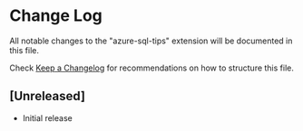 # Change Log

All notable changes to the "azure-sql-tips" extension will be documented in this file.

Check [Keep a Changelog](http://keepachangelog.com/) for recommendations on how to structure this file.

## [Unreleased]

- Initial release
